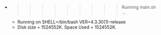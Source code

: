 * >>>>>>>>> Running main.sh ...
  * Running on SHELL=/bin/bash VER=4.3.30(1)-release
  * Disk size = 1524552K. Space Used = 1524552K.

